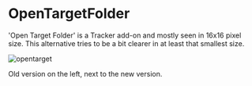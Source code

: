 # OpenTargetFolder

'Open Target Folder' is a Tracker add-on and mostly seen in 16x16 pixel size. This alternative tries to be a bit clearer in at least that smallest size.

![opentarget](https://user-images.githubusercontent.com/5268574/231855823-b5565b3d-7248-405f-8340-fe97ca4bc286.png)

Old version on the left, next to the new version.
